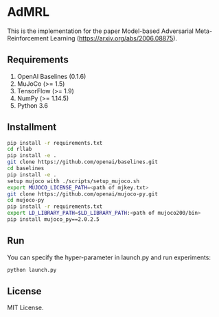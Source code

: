 # AdMRL

This is the implementation for the paper Model-based Adversarial Meta-Reinforcement Learning (https://arxiv.org/abs/2006.08875). 

## Requirements
1. OpenAI Baselines (0.1.6)
2. MuJoCo (>= 1.5)
3. TensorFlow (>= 1.9)
4. NumPy (>= 1.14.5)
5. Python 3.6

## Installment
```bash
pip install -r requirements.txt
cd rllab
pip install -e .
git clone https://github.com/openai/baselines.git
cd baselines
pip install -e .
setup mujoco with ./scripts/setup_mujoco.sh
export MUJOCO_LICENSE_PATH=<path of mjkey.txt>
git clone https://github.com/openai/mujoco-py.git
cd mujoco-py
pip install -r requirements.txt
export LD_LIBRARY_PATH=$LD_LIBRARY_PATH:<path of mujoco200/bin>
pip install mujoco_py==2.0.2.5
```

## Run
You can specify the hyper-parameter in launch.py and run experiments:
```bash
python launch.py
```

## License

MIT License.
